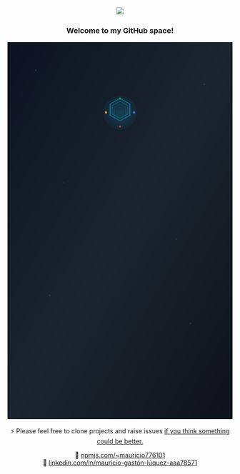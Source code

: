 <div align="center">
   <img
         src="https://github.com/user-attachments/assets/7b085a8a-3f51-4be3-b8c8-0d250d2e6e67"
        style="width: 750px !important;"
      />
</div>




<h3 align="center">Welcome to my GitHub space!</h3>
<div align="center">

  ![](./mauro.svg)

⚡ Please feel free to clone projects and raise issues [if you think something could be better.](https://github.com/HX-mluquez)

🔗 [npmjs.com/~mauricio776101](https://npmjs.com/~mauricio776101)  
🔗 [linkedin.com/in/mauricio-gastón-lúquez-aaa78571](https://www.linkedin.com/in/mauricio-gast%C3%B3n-l%C3%BAquez-aaa78571)
</div>
